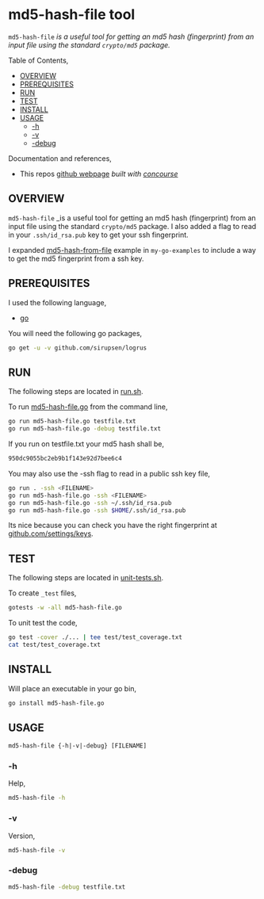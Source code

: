 # md5-hash-file tool

`md5-hash-file` _is a useful tool for
getting an md5 hash (fingerprint) from an input file using the standard
`crypto/md5` package._

Table of Contents,

* [OVERVIEW](https://github.com/JeffDeCola/my-go-tools/tree/master/cryptography-tools/md5-hash-file#overview)
* [PREREQUISITES](https://github.com/JeffDeCola/my-go-tools/tree/master/cryptography-tools/md5-hash-file#prerequisites)
* [RUN](https://github.com/JeffDeCola/my-go-tools/tree/master/cryptography-tools/md5-hash-file#run)
* [TEST](https://github.com/JeffDeCola/my-go-tools/tree/master/cryptography-tools/md5-hash-file#test)
* [INSTALL](https://github.com/JeffDeCola/my-go-tools/tree/master/cryptography-tools/md5-hash-file#install)
* [USAGE](https://github.com/JeffDeCola/my-go-tools/tree/master/cryptography-tools/md5-hash-file#usage)
  * [-h](https://github.com/JeffDeCola/my-go-tools/tree/master/cryptography-tools/md5-hash-file#-h)
  * [-v](https://github.com/JeffDeCola/my-go-tools/tree/master/cryptography-tools/md5-hash-file#-v)
  * [-debug](https://github.com/JeffDeCola/my-go-tools/tree/master/cryptography-tools/md5-hash-file#-debug)

Documentation and references,

* This repos
  [github webpage](https://jeffdecola.github.io/my-go-tools/)
  _built with
  [concourse](https://github.com/JeffDeCola/my-go-tools/blob/master/ci-README.md)_

## OVERVIEW

`md5-hash-file` _is a useful tool for
getting an md5 hash (fingerprint) from an input file using the standard
`crypto/md5` package.
I also added a flag to read in your `.ssh/id_rsa.pub` key to get your ssh fingerprint.

I expanded
[md5-hash-from-file](https://github.com/JeffDeCola/my-go-examples/tree/master/cryptography/hashing/md5-hash-from-file)
example in `my-go-examples` to include a way to get the
md5 fingerprint from a ssh key.

## PREREQUISITES

I used the following language,

* [go](https://github.com/JeffDeCola/my-cheat-sheets/tree/master/software/development/languages/go-cheat-sheet)

You will need the following go packages,

```bash
go get -u -v github.com/sirupsen/logrus
```

## RUN

The following steps are located in
[run.sh](https://github.com/JeffDeCola/my-go-tools/blob/master/cryptography-tools/md5-hash-file/run.sh).

To run
[md5-hash-file.go](https://github.com/JeffDeCola/my-go-tools/blob/master/cryptography-tools/md5-hash-file/md5-hash-file.go)
from the command line,

```bash
go run md5-hash-file.go testfile.txt
go run md5-hash-file.go -debug testfile.txt
```

If you run on testfile.txt your md5 hash shall be,

```txt
950dc9055bc2eb9b1f143e92d7bee6c4
```

You may also use the -ssh flag to read in a public ssh key file,

```bash
go run . -ssh <FILENAME>
go run md5-hash-file.go -ssh <FILENAME>
go run md5-hash-file.go -ssh ~/.ssh/id_rsa.pub
go run md5-hash-file.go -ssh $HOME/.ssh/id_rsa.pub
```

Its nice because you can check you have the right fingerprint at
[github.com/settings/keys](https://github.com/settings/keys).

## TEST

The following steps are located in
[unit-tests.sh](https://github.com/JeffDeCola/my-go-tools/blob/master/cryptography-tools/md5-hash-file/test/unit-tests.sh).

To create `_test` files,

```bash
gotests -w -all md5-hash-file.go
```

To unit test the code,

```bash
go test -cover ./... | tee test/test_coverage.txt
cat test/test_coverage.txt
```

## INSTALL

Will place an executable in your go bin,

```bash
go install md5-hash-file.go
```

## USAGE

```txt
md5-hash-file {-h|-v|-debug} [FILENAME]
```

### -h

Help,

```bash
md5-hash-file -h
```

### -v

Version,

```bash
md5-hash-file -v
```

### -debug

```bash
md5-hash-file -debug testfile.txt
```
